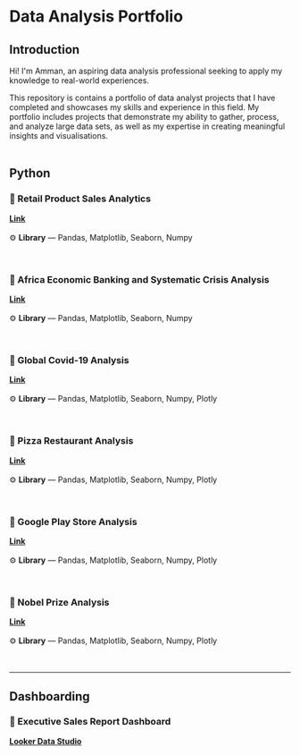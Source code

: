 # **Data Analysis Portfolio**

## Introduction

Hi! I'm Amman, an aspiring data analysis professional seeking to apply my knowledge to real-world experiences.

This repository is contains a portfolio of data analyst projects that I have completed and showcases my skills and experience in this field. My portfolio includes projects that demonstrate my ability to gather, process, and analyze large data sets, as well as my expertise in creating meaningful insights and visualisations.
<br>
<br>


## **Python**
### 📂 Retail Product Sales Analytics
[**Link**](https://github.com/AmmanSajid1/Retail-Product-Sales-Analytics)<br>
<br>
⚙️ **Library** — Pandas, Matplotlib, Seaborn, Numpy <br>
<br>
<br>
### 📂 Africa Economic Banking and Systematic Crisis Analysis
[**Link**](https://github.com/AmmanSajid1/Africa-Economic-Banking-and-Systematic-Crisis-Data)<br>
<br>
⚙️ **Library** — Pandas, Matplotlib, Seaborn, Numpy <br>
<br>
<br>
### 📂 Global Covid-19 Analysis
[**Link**](https://github.com/AmmanSajid1/Global-Covid-19-Analysis)<br>
<br>
⚙️ **Library** — Pandas, Matplotlib, Seaborn, Numpy, Plotly <br>
<br>
<br>
### 📂 Pizza Restaurant Analysis
[**Link**](https://github.com/AmmanSajid1/Pizza-Restaurant-Analysis)<br>
<br>
⚙️ **Library** — Pandas, Matplotlib, Seaborn, Numpy, Plotly <br>
<br>
<br>
### 📂 Google Play Store Analysis
[**Link**](https://github.com/AmmanSajid1/Google-Play-Store-App-Analytics)<br>
<br>
⚙️ **Library** — Pandas, Matplotlib, Seaborn, Numpy, Plotly <br>
<br>
<br>
### 📂 Nobel Prize Analysis
[**Link**](https://github.com/AmmanSajid1/Nobel-Prize-Analysis)<br>
<br>
⚙️ **Library** — Pandas, Matplotlib, Seaborn, Numpy, Plotly <br>
<br>
<br>

---
## **Dashboarding**
### 📂 Executive Sales Report Dashboard
[**Looker Data Studio**](https://lookerstudio.google.com/reporting/f205d790-9558-4bd8-9f66-1581348f85a2)
<br>
<br>










